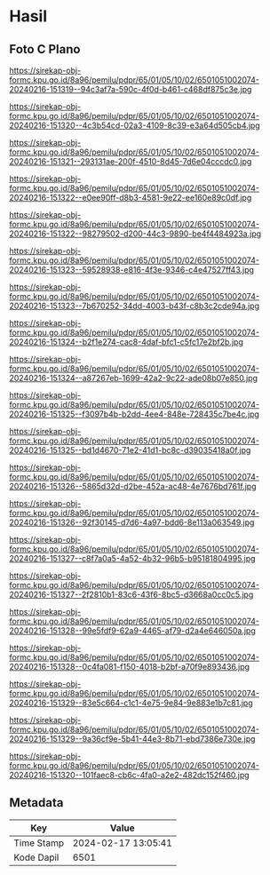 # Hasil

## Foto C Plano

https://sirekap-obj-formc.kpu.go.id/8a96/pemilu/pdpr/65/01/05/10/02/6501051002074-20240216-151319--94c3af7a-590c-4f0d-b461-c468df875c3e.jpg

https://sirekap-obj-formc.kpu.go.id/8a96/pemilu/pdpr/65/01/05/10/02/6501051002074-20240216-151320--4c3b54cd-02a3-4109-8c39-e3a64d505cb4.jpg

https://sirekap-obj-formc.kpu.go.id/8a96/pemilu/pdpr/65/01/05/10/02/6501051002074-20240216-151321--293131ae-200f-4510-8d45-7d6e04cccdc0.jpg

https://sirekap-obj-formc.kpu.go.id/8a96/pemilu/pdpr/65/01/05/10/02/6501051002074-20240216-151322--e0ee90ff-d8b3-4581-9e22-ee160e89c0df.jpg

https://sirekap-obj-formc.kpu.go.id/8a96/pemilu/pdpr/65/01/05/10/02/6501051002074-20240216-151322--98279502-d200-44c3-9890-be4f4484923a.jpg

https://sirekap-obj-formc.kpu.go.id/8a96/pemilu/pdpr/65/01/05/10/02/6501051002074-20240216-151323--59528938-e816-4f3e-9346-c4e47527ff43.jpg

https://sirekap-obj-formc.kpu.go.id/8a96/pemilu/pdpr/65/01/05/10/02/6501051002074-20240216-151323--7b670252-34dd-4003-b43f-c8b3c2cde94a.jpg

https://sirekap-obj-formc.kpu.go.id/8a96/pemilu/pdpr/65/01/05/10/02/6501051002074-20240216-151324--b2f1e274-cac8-4daf-bfc1-c5fc17e2bf2b.jpg

https://sirekap-obj-formc.kpu.go.id/8a96/pemilu/pdpr/65/01/05/10/02/6501051002074-20240216-151324--a87267eb-1699-42a2-9c22-ade08b07e850.jpg

https://sirekap-obj-formc.kpu.go.id/8a96/pemilu/pdpr/65/01/05/10/02/6501051002074-20240216-151325--f3097b4b-b2dd-4ee4-848e-728435c7be4c.jpg

https://sirekap-obj-formc.kpu.go.id/8a96/pemilu/pdpr/65/01/05/10/02/6501051002074-20240216-151325--bd1d4670-71e2-41d1-bc8c-d39035418a0f.jpg

https://sirekap-obj-formc.kpu.go.id/8a96/pemilu/pdpr/65/01/05/10/02/6501051002074-20240216-151326--5865d32d-d2be-452a-ac48-4e7676bd761f.jpg

https://sirekap-obj-formc.kpu.go.id/8a96/pemilu/pdpr/65/01/05/10/02/6501051002074-20240216-151326--92f30145-d7d6-4a97-bdd6-8e113a063549.jpg

https://sirekap-obj-formc.kpu.go.id/8a96/pemilu/pdpr/65/01/05/10/02/6501051002074-20240216-151327--c8f7a0a5-4a52-4b32-96b5-b95181804995.jpg

https://sirekap-obj-formc.kpu.go.id/8a96/pemilu/pdpr/65/01/05/10/02/6501051002074-20240216-151327--2f2810b1-83c6-43f6-8bc5-d3668a0cc0c5.jpg

https://sirekap-obj-formc.kpu.go.id/8a96/pemilu/pdpr/65/01/05/10/02/6501051002074-20240216-151328--99e5fdf9-62a9-4465-af79-d2a4e646050a.jpg

https://sirekap-obj-formc.kpu.go.id/8a96/pemilu/pdpr/65/01/05/10/02/6501051002074-20240216-151328--0c4fa081-f150-4018-b2bf-a70f9e893436.jpg

https://sirekap-obj-formc.kpu.go.id/8a96/pemilu/pdpr/65/01/05/10/02/6501051002074-20240216-151329--83e5c664-c1c1-4e75-9e84-9e883e1b7c81.jpg

https://sirekap-obj-formc.kpu.go.id/8a96/pemilu/pdpr/65/01/05/10/02/6501051002074-20240216-151329--9a36cf9e-5b41-44e3-8b71-ebd7386e730e.jpg

https://sirekap-obj-formc.kpu.go.id/8a96/pemilu/pdpr/65/01/05/10/02/6501051002074-20240216-151320--101faec8-cb6c-4fa0-a2e2-482dc152f460.jpg


## Metadata

| Key        | Value               |
| ---------- | ------------------- |
| Time Stamp | 2024-02-17 13:05:41 |
| Kode Dapil | 6501                |



